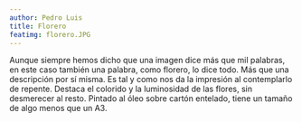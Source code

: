 ```yaml
---
author: Pedro Luis
title: Florero 
featimg: florero.JPG
---
```

Aunque siempre hemos dicho que una imagen dice más que mil palabras, en este caso también una palabra, como florero, lo dice todo. Más que una descripción por sí misma. Es tal y como nos da la impresión al contemplarlo de repente. Destaca el colorido y la luminosidad de las flores, sin desmerecer al resto.
Pintado al óleo sobre cartón entelado, tiene un tamaño de algo menos que un A3.
